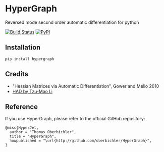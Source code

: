 # HyperGraph

Reversed mode second order automatic differentiation for python

[![Build Status](https://github.com/oberbichler/HyperGraph/workflows/Python%20package/badge.svg?branch=master)](https://github.com/oberbichler/HyperGraph/actions) [![PyPI](https://img.shields.io/pypi/v/hypergraph)](https://pypi.org/project/hypergraph)

## Installation

```
pip install hypergraph
```

## Credits
- "Hessian Matrices via Automatic Differentiation", Gower and Mello 2010
- [HAD by Tzu-Mao Li](https://github.com/BachiLi/had)

## Reference

If you use HyperGraph, please refer to the official GitHub repository:

```
@misc{HyperJet,
  author = "Thomas Oberbichler",
  title = "HyperGraph",
  howpublished = "\url{http://github.com/oberbichler/HyperGraph}",
}
```
